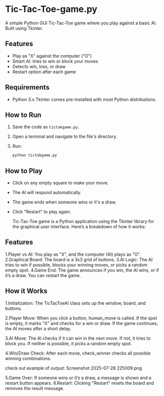 # Tic-Tac-Toe-game.py
A simple Python GUI Tic-Tac-Toe game where you play against a basic AI. Built using Tkinter.

## Features

- Play as "X" against the computer ("O")
- Smart AI: tries to win or block your moves
- Detects win, loss, or draw
- Restart option after each game

## Requirements

- Python 3.x
Tkinter comes pre-installed with most Python distributions.

## How to Run

1. Save the code as `tictakgame.py`.
2. Open a terminal and navigate to the file's directory.
3. Run:

   ```sh
   python tictakgame.py
   ```

## How to Play

- Click on any empty square to make your move.
- The AI will respond automatically.  
- The game ends when someone wins or it's a draw.
- Click "Restart" to play again.

  Tic-Tac-Toe game is a Python application using the Tkinter library for the graphical user interface. Here’s a breakdown of how it works:

## Features
1.Player vs AI: You play as "X", and the computer (AI) plays as "O".
2.Graphical Board: The board is a 3x3 grid of buttons.
3.AI Logic: The AI tries to win if possible, blocks your winning moves, or picks a random empty spot.
4.Game End: The game announces if you win, the AI wins, or if it’s a draw. You can restart the game.
## How it Works
1.Initialization:
The TicTacToeAI class sets up the window, board, and buttons.

2.Player Move:
When you click a button, human_move is called. If the spot is empty, it marks "X" and checks for a win or draw. If the game continues, the AI moves after a short delay.

3.AI Move:
The AI checks if it can win in the next move. If not, it tries to block you. If neither is possible, it picks a random empty spot.

4.Win/Draw Check:
After each move, check_winner checks all possible winning combinations.

 check out example of output: 
 Screenshot 2025-07-28 225009.png

5.Game Over:
If someone wins or it’s a draw, a message is shown and a restart button appears.
6.Restart:
Clicking "Restart" resets the board and removes the result message.
